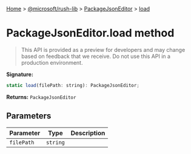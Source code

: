 [Home](./index) &gt; [@microsoft/rush-lib](./rush-lib.md) &gt; [PackageJsonEditor](./rush-lib.packagejsoneditor.md) &gt; [load](./rush-lib.packagejsoneditor.load.md)

# PackageJsonEditor.load method

> This API is provided as a preview for developers and may change based on feedback that we receive. Do not use this API in a production environment.


**Signature:**
```javascript
static load(filePath: string): PackageJsonEditor;
```
**Returns:** `PackageJsonEditor`

## Parameters

|  Parameter | Type | Description |
|  --- | --- | --- |
|  `filePath` | `string` |  |

